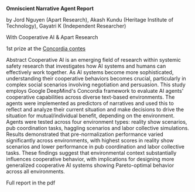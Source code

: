 
**Omniscient Narrative Agent Report**


by Jord Nguyen (Apart Research), Akash Kundu (Heritage Institute of Technology), Gayatri K (Independent Researcher)

With
Cooperative AI & Apart Research

1st prize at the [Concordia contes](https://www.apartresearch.com/event/the-concordia-contest)

Abstract
Cooperative AI is an emerging field of research within systemic safety research that investigates how AI systems and humans can effectively work together. As AI systems become more sophisticated, understanding their cooperative behaviors becomes crucial, particularly in complex social scenarios involving negotiation and persuasion. This study employs Google DeepMind's Concordia framework to evaluate AI agents' cooperative capabilities across diverse text-based environments. The agents were implemented as predictors of narratives and used this to reflect and analyze their current situation and make decisions to drive the situation for mutual/individual benefit, depending on the environment. Agents were tested across four environment types: reality show scenarios, pub coordination tasks, haggling scenarios and labor collective simulations. Results demonstrated that pre-normalization performance varied significantly across environments, with highest scores in reality show scenarios and lower performance in pub coordination and labor collective tasks. These findings suggest that environmental context substantially influences cooperative behavior, with implications for designing more generalized cooperative AI systems showing Pareto-optimal behavior across all environments.

Full report in the pdf
